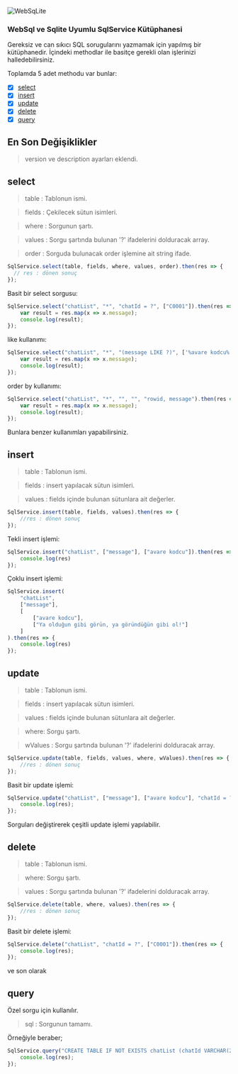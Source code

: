 ![WebSqLite](http://i.hizliresim.com/1LVQY1.png)

### WebSql ve Sqlite Uyumlu SqlService Kütüphanesi
Gereksiz ve can sıkıcı SQL sorugularını yazmamak için yapılmış bir kütüphanedir. İçindeki methodlar ile basitçe gerekli olan işlerinizi halledebilirsiniz.

Toplamda 5 adet methodu var bunlar:

- [x] [select](#select)
- [x] [insert](#insert)
- [x] [update](#update)
- [x] [delete](#delete)
- [x] [query](#query)

## En Son Değişiklikler

> version ve description ayarları eklendi.

## select

> table : Tablonun ismi.

>  fields : Çekilecek sütun isimleri.

>  where : Sorgunun şartı.

>  values : Sorgu şartında bulunan '?' ifadelerini dolduracak array.

>  order : Sorguda bulunacak order işlemine ait string ifade.


```javascript
SqlService.select(table, fields, where, values, order).then(res => {
  // res : dönen sonuç
});
```

Basit bir select sorgusu:
```javascript
SqlService.select("chatList", "*", "chatId = ?", ["C0001"]).then(res => {
    var result = res.map(x => x.message);
    console.log(result);
});
```
like kullanımı:
```javascript
SqlService.select("chatList", "*", "(message LIKE ?)", ['%avare kodcu%']).then(res => {
    var result = res.map(x => x.message);
    console.log(result);
});
```
order by kullanımı:
```javascript
SqlService.select("chatList", "*", "", "", "rowid, message").then(res => {
    var result = res.map(x => x.message);
    console.log(result);
});
```

Bunlara benzer kullanımları yapabilirsiniz.

## insert

> table : Tablonun ismi.

>  fields : insert yapılacak sütun isimleri.

>  values :  fields içinde bulunan sütunlara ait değerler.

```javascript
SqlService.insert(table, fields, values).then(res => {
    //res : dönen sonuç
});
```
Tekli insert işlemi:
```javascript
SqlService.insert("chatList", ["message"], ["avare kodcu"]).then(res => {
    console.log(res)
});
```
Çoklu insert işlemi:

```javascript
SqlService.insert(
    "chatList",
    ["message"],
    [
        ["avare kodcu"],
        ["Ya olduğun gibi görün, ya göründüğün gibi ol!"]
    ]
).then(res => {
    console.log(res)
});
```

## update


> table : Tablonun ismi.

>  fields : insert yapılacak sütun isimleri.

>  values : fields içinde bulunan sütunlara ait değerler.

>  where: Sorgu şartı.

>  wValues : Sorgu şartında bulunan '?' ifadelerini dolduracak array.

```javascript
SqlService.update(table, fields, values, where, wValues).then(res => {
    //res : dönen sonuç
});
```
Basit bir update işlemi:
```javascript
SqlService.update("chatList", ["message"], ["avare kodcu"], "chatId = ?", ["C0001"]).then(res => {
    console.log(res);
});
```
Sorguları değiştirerek çeşitli update işlemi yapılabilir.

## delete


> table : Tablonun ismi.

>  where: Sorgu şartı.

>  values : Sorgu şartında bulunan '?' ifadelerini dolduracak array.

```javascript
SqlService.delete(table, where, values).then(res => {
    //res : dönen sonuç
});
```
Basit bir delete işlemi:
```javascript
SqlService.delete("chatList", "chatId = ?", ["C0001"]).then(res => {
    console.log(res);
});
```
ve son olarak 
## query

Özel sorgu için kullanılır.

> sql :  Sorgunun tamamı.

Örneğiyle beraber;
```javascript
SqlService.query("CREATE TABLE IF NOT EXISTS chatList (chatId VARCHAR(255) NOT NULL, message TEXT)").then(res => {
    console.log(res);
});
```